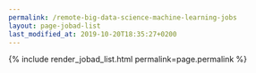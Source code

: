 ```yaml
---
permalink: /remote-big-data-science-machine-learning-jobs
layout: page-jobad-list
last_modified_at: 2019-10-20T18:35:27+0200
---
```

{% include render_jobad_list.html permalink=page.permalink %}
